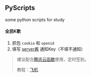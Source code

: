 PyScripts
------------------

some python scripts for study

#### 全民K歌
 1. 抓包 `cookie` 和 `openid`
 2. 填写 [server酱](http://sc.ftqq.com/) 通知Key（不填不通知）
> 建议配合[腾讯云函数](https://console.cloud.tencent.com/scf)使用，定时签到。
> 
> 教程：[飞机](https://blog.yiidii.cn/archives/SCF-sign.html)
